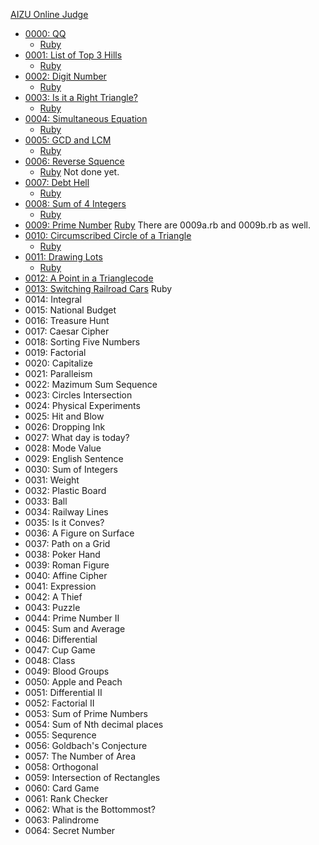 [AIZU Online Judge](http://judge.u-aizu.ac.jp/onlinejudge/index.jsp)

- [0000: QQ](http://judge.u-aizu.ac.jp/onlinejudge/description.jsp?id=0000) 
  - [Ruby](https://github.com/shinokada/aoj/blob/master/ruby/0000.rb)
- [0001: List of Top 3 Hills](http://judge.u-aizu.ac.jp/onlinejudge/description.jsp?id=0001) 
  - [Ruby](https://github.com/shinokada/aoj/blob/master/ruby/0001.rb)
- [0002: Digit Number](http://judge.u-aizu.ac.jp/onlinejudge/description.jsp?id=0002)
  - [Ruby](https://github.com/shinokada/aoj/blob/master/ruby/0002.rb)
- [0003: Is it a Right Triangle?](http://judge.u-aizu.ac.jp/onlinejudge/description.jsp?id=0003) 
  - [Ruby](https://github.com/shinokada/aoj/blob/master/ruby/0003.rb)
- [0004: Simultaneous Equation](http://judge.u-aizu.ac.jp/onlinejudge/description.jsp?id=0004) 
  - [Ruby](https://github.com/shinokada/aoj/blob/master/ruby/0004.rb)
- [0005: GCD and LCM](http://judge.u-aizu.ac.jp/onlinejudge/description.jsp?id=0005)
  - [Ruby](https://github.com/shinokada/aoj/blob/master/ruby/0005.rb)
- [0006: Reverse Squence](http://judge.u-aizu.ac.jp/onlinejudge/description.jsp?id=0006)
  - [Ruby](https://github.com/shinokada/aoj/blob/master/ruby/0006.rb) Not done yet.
- [0007: Debt Hell](http://judge.u-aizu.ac.jp/onlinejudge/description.jsp?id=0007)
  - [Ruby](https://github.com/shinokada/aoj/blob/master/ruby/0007.rb)
- [0008: Sum of 4 Integers](http://judge.u-aizu.ac.jp/onlinejudge/description.jsp?id=0008) 
  - [Ruby](https://github.com/shinokada/aoj/blob/master/ruby/0008.rb)
- [0009: Prime Number](http://judge.u-aizu.ac.jp/onlinejudge/description.jsp?id=0009) [Ruby](https://github.com/shinokada/aoj/blob/master/ruby/0009.rb) There are 0009a.rb and 0009b.rb as well.
- [0010: Circumscribed Circle of a Triangle](http://judge.u-aizu.ac.jp/onlinejudge/description.jsp?id=0010) 
  - [Ruby](https://github.com/shinokada/aoj/blob/master/ruby/0010.rb)
- [0011: Drawing Lots](http://judge.u-aizu.ac.jp/onlinejudge/description.jsp?id=0011) 
  - [Ruby](https://github.com/shinokada/aoj/blob/master/ruby/0011.rb)
- [0012: A Point in a Triangle](http://judge.u-aizu.ac.jp/onlinejudge/description.jsp?id=0012)[code](https://github.com/shinokada/aoj/blob/master/ruby/0012.rb)
- [0013: Switching Railroad Cars](http://judge.u-aizu.ac.jp/onlinejudge/description.jsp?id=0013) Ruby
- 0014: Integral
- 0015: National Budget
- 0016: Treasure Hunt
- 0017: Caesar Cipher
- 0018: Sorting Five Numbers
- 0019: Factorial
- 0020: Capitalize
- 0021: Paralleism
- 0022: Mazimum Sum Sequence
- 0023: Circles Intersection
- 0024: Physical Experiments
- 0025: Hit and Blow
- 0026: Dropping Ink
- 0027: What day is today?
- 0028: Mode Value
- 0029: English Sentence
- 0030: Sum of Integers
- 0031: Weight
- 0032: Plastic Board
- 0033: Ball
- 0034: Railway Lines
- 0035: Is it Conves?
- 0036: A Figure on Surface
- 0037: Path on a Grid
- 0038: Poker Hand
- 0039: Roman Figure
- 0040: Affine Cipher
- 0041: Expression
- 0042: A Thief
- 0043: Puzzle
- 0044: Prime Number II
- 0045: Sum and Average
- 0046: Differential
- 0047: Cup Game
- 0048: Class
- 0049: Blood Groups
- 0050: Apple and Peach
- 0051: Differential II
- 0052: Factorial II
- 0053: Sum of Prime Numbers
- 0054: Sum of Nth decimal places
- 0055: Sequrence
- 0056: Goldbach's Conjecture
- 0057: The Number of Area
- 0058: Orthogonal
- 0059: Intersection of Rectangles
- 0060: Card Game
- 0061: Rank Checker
- 0062: What is the Bottommost?
- 0063: Palindrome
- 0064: Secret Number
